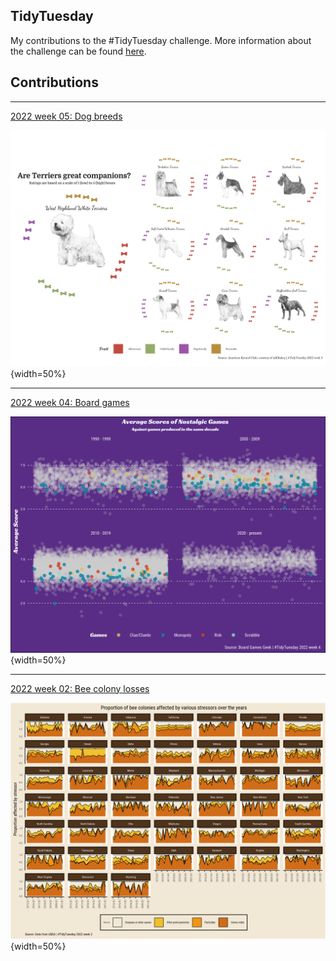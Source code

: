 ## TidyTuesday

My contributions to the #TidyTuesday challenge. More information about the challenge can be found [here](https://github.com/rfordatascience/tidytuesday/blob/master/README.md).

## Contributions

---

[2022 week 05: Dog breeds](https://github.com/BrendiA/tidy-tuesday/tree/main/2022/week-05)

![](https://raw.githubusercontent.com/BrendiA/tidy-tuesday/main/2022/week-05/week-05-plot.png){width=50%}

---

[2022 week 04: Board games](https://github.com/BrendiA/tidy-tuesday/tree/main/2022/week-04)

![](https://raw.githubusercontent.com/BrendiA/tidy-tuesday/main/2022/week-04/week-04-plot.png){width=50%}

--- 

[2022 week 02: Bee colony losses](https://github.com/BrendiA/tidy-tuesday/tree/main/2022/week-02)

![](https://raw.githubusercontent.com/BrendiA/tidy-tuesday/main/2022/week-02/plot.png){width=50%}
